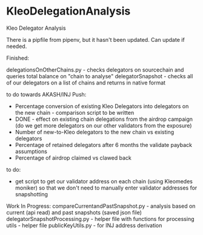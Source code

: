 # KleoDelegationAnalysis
Kleo Delegator Analysis

There is a pipfile from pipenv, but it hasn't been updated.
Can update if needed. 

Finished: 

delegationsOnOtherChains.py - checks delegators on sourcechain and queries total balance on "chain to analyse"
delegatorSnapshot - checks all of our delegators on a list of chains and returns in native format 

to do towards AKASH/INJ Push: 
- Percentage conversion of existing Kleo Delegators into delegators on the new chain - comparison script to be written
- DONE - effect on existing chain delegations from the airdrop campaign (do we get more delegators on our other validators from the exposure)
- Number of new-to-Kleo delegators to the new chain vs existing delegators
- Percentage of retained delegators after 6 months the validate payback assumptions
- Percentage of airdrop claimed vs clawed back

to do: 
- get script to get our validator address on each chain (using Kleomedes moniker) so that we don't need to manually enter validator addresses for snapshotting


Work In Progress: 
compareCurrentandPastSnapshot.py - analysis based on current (api read) and past snapshots (saved json file)
delegatorSnapshotProcessing.py - helper file with functions for processing 
utils - helper file 
publicKeyUtils.py - for INJ address derivation


